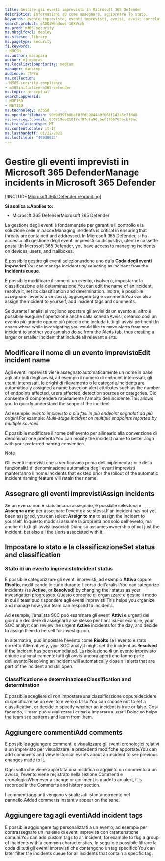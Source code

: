 ```yaml
---
title: Gestire gli eventi imprevisti in Microsoft 365 Defender
description: Informazioni su come assegnare, aggiornare lo stato,
keywords: evento imprevisto, eventi imprevisti, avvisi, avvisi correlati, assegnare, aggiornare, stato, gestire, classificazione, microsoft, 365, M365
search.product: eADQiWindows 10XVcnh
ms.prod: m365-security
ms.mktglfcycl: deploy
ms.sitesec: library
ms.pagetype: security
f1.keywords:
- NOCSH
ms.author: macapara
author: mjcaparas
ms.localizationpriority: medium
manager: dansimp
audience: ITPro
ms.collection:
- M365-security-compliance
- m365initiative-m365-defender
ms.topic: conceptual
search.appverid:
- MOE150
- MET150
ms.technology: m365d
ms.openlocfilehash: 90d9d397b8baf0ffdb9844a0f068f142a5c7fd48
ms.sourcegitcommit: 855719ee21017cf87dfa98cbe62806763bcb78ac
ms.translationtype: MT
ms.contentlocale: it-IT
ms.lasthandoff: 01/22/2021
ms.locfileid: "49930631"
---
```

# <a name="manage-incidents-in-microsoft-365-defender"></a><span data-ttu-id="3324b-104">Gestire gli eventi imprevisti in Microsoft 365 Defender</span><span class="sxs-lookup"><span data-stu-id="3324b-104">Manage incidents in Microsoft 365 Defender</span></span>

[!INCLUDE [Microsoft 365 Defender rebranding](../includes/microsoft-defender.md)]


<span data-ttu-id="3324b-105">**Si applica a:**</span><span class="sxs-lookup"><span data-stu-id="3324b-105">**Applies to:**</span></span>
- <span data-ttu-id="3324b-106">Microsoft 365 Defender</span><span class="sxs-lookup"><span data-stu-id="3324b-106">Microsoft 365 Defender</span></span>



<span data-ttu-id="3324b-107">La gestione degli eventi è fondamentale per garantire il controllo e la soluzione delle minacce.</span><span class="sxs-lookup"><span data-stu-id="3324b-107">Managing incidents is critical in ensuring that threats are contained and addressed.</span></span> <span data-ttu-id="3324b-108">In Microsoft 365 Defender, si ha accesso alla gestione degli eventi imprevisti su dispositivi, utenti e cassette postali.</span><span class="sxs-lookup"><span data-stu-id="3324b-108">In Microsoft 365 Defender, you have access to managing incidents on devices, users, and mailboxes.</span></span> 


<span data-ttu-id="3324b-109">È possibile gestire gli eventi selezionandone uno dalla **Coda degli eventi imprevisti**.</span><span class="sxs-lookup"><span data-stu-id="3324b-109">You can manage incidents by selecting an incident from the **Incidents queue**.</span></span> 

<span data-ttu-id="3324b-110">È possibile modificare il nome di un evento, risolverlo, impostarne la classificazione e la determinazione.</span><span class="sxs-lookup"><span data-stu-id="3324b-110">You can edit the name of an incident, resolve it, set its classification and determination.</span></span> <span data-ttu-id="3324b-111">Inoltre, è possibile assegnare l'evento a se stessi, aggiungere tag e commenti.</span><span class="sxs-lookup"><span data-stu-id="3324b-111">You can also assign the incident to yourself, add incident tags and comments.</span></span>

<span data-ttu-id="3324b-112">Se durante l'analisi si vogliono spostare gli avvisi da un evento all'altro è possibile eseguire l'operazione anche dalla scheda Avvisi, creando così un evento più grande oppure più piccolo che includa tutti gli avvisi pertinenti.</span><span class="sxs-lookup"><span data-stu-id="3324b-112">In cases where while investigating you would like to move alerts from one incident to another you can also do so from the Alerts tab, thus creating a larger or smaller incident that include all relevant alerts.</span></span>

## <a name="edit-incident-name"></a><span data-ttu-id="3324b-113">Modificare il nome di un evento imprevisto</span><span class="sxs-lookup"><span data-stu-id="3324b-113">Edit incident name</span></span>
<span data-ttu-id="3324b-114">Agli eventi imprevisti viene assegnato automaticamente un nome in base agli attributi degli avvisi, ad esempio il numero di endpoint interessati, gli utenti interessati, le origini di rilevamento o le categorie.</span><span class="sxs-lookup"><span data-stu-id="3324b-114">Incidents are automatically assigned a name based on alert attributes such as the number of endpoints affected, users affected, detection sources or categories.</span></span> <span data-ttu-id="3324b-115">Ciò consente di comprendere rapidamente l'ambito dell'incidente.</span><span class="sxs-lookup"><span data-stu-id="3324b-115">This allows you to quickly understand the scope of the incident.</span></span>

<span data-ttu-id="3324b-116">Ad esempio: *evento imprevisto a più fasi in più endpoint segnalati da più origini.*</span><span class="sxs-lookup"><span data-stu-id="3324b-116">For example: *Multi-stage incident on multiple endpoints reported by multiple sources.*</span></span>

<span data-ttu-id="3324b-117">È possibile modificare il nome dell'evento per allinearlo alla convenzione di denominazione preferita.</span><span class="sxs-lookup"><span data-stu-id="3324b-117">You can modify the incident name to better align with your preferred naming convention.</span></span>

> [!NOTE]
> <span data-ttu-id="3324b-118">Gli eventi imprevisti che si verificavano prima dell'implementazione della funzionalità di denominazione automatica degli eventi imprevisti manterranno il nome.</span><span class="sxs-lookup"><span data-stu-id="3324b-118">Incidents that existed prior the rollout of the automatic incident naming feature will retain their name.</span></span>



## <a name="assign-incidents"></a><span data-ttu-id="3324b-119">Assegnare gli eventi imprevisti</span><span class="sxs-lookup"><span data-stu-id="3324b-119">Assign incidents</span></span>
<span data-ttu-id="3324b-120">Se un evento non è stato ancora assegnato, è possibile selezionare **Assegna a me** per assegnare l'evento a se stessi.</span><span class="sxs-lookup"><span data-stu-id="3324b-120">If an incident has not yet been assigned, you can select **Assign to me** to assign the incident to yourself.</span></span> <span data-ttu-id="3324b-121">In questo modo si assume la proprietà non solo dell'evento, ma anche di tutti gli avvisi associati.</span><span class="sxs-lookup"><span data-stu-id="3324b-121">Doing so assumes ownership of not just the incident, but also all the alerts associated with it.</span></span>

## <a name="set-status-and-classification"></a><span data-ttu-id="3324b-122">Impostare lo stato e la classificazione</span><span class="sxs-lookup"><span data-stu-id="3324b-122">Set status and classification</span></span>
### <a name="incident-status"></a><span data-ttu-id="3324b-123">Stato di un evento imprevisto</span><span class="sxs-lookup"><span data-stu-id="3324b-123">Incident status</span></span>
<span data-ttu-id="3324b-124">È possibile categorizzare gli eventi imprevisti, ad esempio **Attivo** oppure **Risolto**, modificando lo stato durante il corso dell'analisi.</span><span class="sxs-lookup"><span data-stu-id="3324b-124">You can categorize incidents (as **Active**, or **Resolved**) by changing their status as your investigation progresses.</span></span> <span data-ttu-id="3324b-125">Questo consente di organizzare e gestire il modo in cui il team può rispondere agli eventi imprevisti.</span><span class="sxs-lookup"><span data-stu-id="3324b-125">This helps you organize and manage how your team can respond to incidents.</span></span>

<span data-ttu-id="3324b-126">Ad esempio, l'analista SOC può esaminare gli eventi **Attivi** e urgenti del giorno e decidere di assegnarli a se stesso per l'analisi.</span><span class="sxs-lookup"><span data-stu-id="3324b-126">For example, your SOC analyst can review the urgent **Active** incidents for the day, and decide to assign them to herself for investigation.</span></span>

<span data-ttu-id="3324b-127">In alternativa, può impostare l'evento come **Risolto** se l'evento è stato corretto.</span><span class="sxs-lookup"><span data-stu-id="3324b-127">Alternatively, your SOC analyst might set the incident as **Resolved** if the incident has been remediated.</span></span> <span data-ttu-id="3324b-128">La risoluzione di un evento imprevisto chiude automaticamente tutti gli avvisi ancora aperti che fanno parte dell'evento.</span><span class="sxs-lookup"><span data-stu-id="3324b-128">Resolving an incident will automatically close all alerts that are part of the incident and still open.</span></span> 

### <a name="classification-and-determination"></a><span data-ttu-id="3324b-129">Classificazione e determinazione</span><span class="sxs-lookup"><span data-stu-id="3324b-129">Classification and determination</span></span>
<span data-ttu-id="3324b-130">È possibile scegliere di non impostare una classificazione oppure decidere di specificare se un evento è vero o falso.</span><span class="sxs-lookup"><span data-stu-id="3324b-130">You can choose not to set a classification, or decide to specify whether an incident is true or false.</span></span> <span data-ttu-id="3324b-131">Così facendo, il team può visualizzare i criteri e imparare a usarli.</span><span class="sxs-lookup"><span data-stu-id="3324b-131">Doing so helps the team see patterns and learn from them.</span></span> 

## <a name="add-comments"></a><span data-ttu-id="3324b-132">Aggiungere commenti</span><span class="sxs-lookup"><span data-stu-id="3324b-132">Add comments</span></span>
<span data-ttu-id="3324b-133">È possibile aggiungere commenti e visualizzare gli eventi cronologici relativi a un imprevisto per visualizzare le precedenti modifiche apportate.</span><span class="sxs-lookup"><span data-stu-id="3324b-133">You can add comments and view historical events about an incident to see previous changes made to it.</span></span>

<span data-ttu-id="3324b-134">Ogni volta che viene apportata una modifica o aggiunto un commento a un avviso, l'evento viene registrato nella sezione Commenti e cronologia.</span><span class="sxs-lookup"><span data-stu-id="3324b-134">Whenever a change or comment is made to an alert, it is recorded in the Comments and history section.</span></span>

<span data-ttu-id="3324b-135">I commenti aggiunti vengono visualizzati istantaneamente nel pannello.</span><span class="sxs-lookup"><span data-stu-id="3324b-135">Added comments instantly appear on the pane.</span></span>

## <a name="add-incident-tags"></a><span data-ttu-id="3324b-136">Aggiungere tag agli eventi</span><span class="sxs-lookup"><span data-stu-id="3324b-136">Add incident tags</span></span>
<span data-ttu-id="3324b-137">È possibile aggiungere tag personalizzati a un evento, ad esempio per contrassegnare un insieme di eventi imprevisti con caratteristiche comuni.</span><span class="sxs-lookup"><span data-stu-id="3324b-137">You can add custom tags to an incident, for example to flag a group of incidents with a common characteristics.</span></span> <span data-ttu-id="3324b-138">In seguito è possibile filtrare la coda di tutti gli eventi imprevisti che contengono un tag specifico.</span><span class="sxs-lookup"><span data-stu-id="3324b-138">You can later filter the incidents queue for all incidents that contain a specific tag.</span></span>
